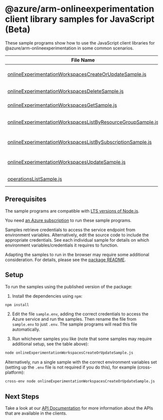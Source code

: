 # @azure/arm-onlineexperimentation client library samples for JavaScript (Beta)

These sample programs show how to use the JavaScript client libraries for @azure/arm-onlineexperimentation in some common scenarios.

| **File Name**                                                                                                           | **Description**                                                                                                                                                          |
| ----------------------------------------------------------------------------------------------------------------------- | ------------------------------------------------------------------------------------------------------------------------------------------------------------------------ |
| [onlineExperimentationWorkspacesCreateOrUpdateSample.js][onlineexperimentationworkspacescreateorupdatesample]           | create an online experimentation workspace, or update an existing workspace. x-ms-original-file: 2025-05-31-preview/OnlineExperimentationWorkspaces_CreateOrUpdate.json  |
| [onlineExperimentationWorkspacesDeleteSample.js][onlineexperimentationworkspacesdeletesample]                           | deletes an online experimentation workspace. x-ms-original-file: 2025-05-31-preview/OnlineExperimentationWorkspaces_Delete.json                                          |
| [onlineExperimentationWorkspacesGetSample.js][onlineexperimentationworkspacesgetsample]                                 | gets an online experimentation workspace. x-ms-original-file: 2025-05-31-preview/OnlineExperimentationWorkspaces_Get.json                                                |
| [onlineExperimentationWorkspacesListByResourceGroupSample.js][onlineexperimentationworkspaceslistbyresourcegroupsample] | gets all online experimentation workspaces in a resource group. x-ms-original-file: 2025-05-31-preview/OnlineExperimentationWorkspaces_ListByResourceGroup.json          |
| [onlineExperimentationWorkspacesListBySubscriptionSample.js][onlineexperimentationworkspaceslistbysubscriptionsample]   | gets all online experimentation workspaces in the specified subscription. x-ms-original-file: 2025-05-31-preview/OnlineExperimentationWorkspaces_ListBySubscription.json |
| [onlineExperimentationWorkspacesUpdateSample.js][onlineexperimentationworkspacesupdatesample]                           | patch an online experimentation workspace. x-ms-original-file: 2025-05-31-preview/OnlineExperimentationWorkspaces_Update.json                                            |
| [operationsListSample.js][operationslistsample]                                                                         | list the operations for the provider x-ms-original-file: 2025-05-31-preview/OnlineExperimentationWorkspaces_OperationsList.json                                          |

## Prerequisites

The sample programs are compatible with [LTS versions of Node.js](https://github.com/nodejs/release#release-schedule).

You need [an Azure subscription][freesub] to run these sample programs.

Samples retrieve credentials to access the service endpoint from environment variables. Alternatively, edit the source code to include the appropriate credentials. See each individual sample for details on which environment variables/credentials it requires to function.

Adapting the samples to run in the browser may require some additional consideration. For details, please see the [package README][package].

## Setup

To run the samples using the published version of the package:

1. Install the dependencies using `npm`:

```bash
npm install
```

2. Edit the file `sample.env`, adding the correct credentials to access the Azure service and run the samples. Then rename the file from `sample.env` to just `.env`. The sample programs will read this file automatically.

3. Run whichever samples you like (note that some samples may require additional setup, see the table above):

```bash
node onlineExperimentationWorkspacesCreateOrUpdateSample.js
```

Alternatively, run a single sample with the correct environment variables set (setting up the `.env` file is not required if you do this), for example (cross-platform):

```bash
cross-env node onlineExperimentationWorkspacesCreateOrUpdateSample.js
```

## Next Steps

Take a look at our [API Documentation][apiref] for more information about the APIs that are available in the clients.

[onlineexperimentationworkspacescreateorupdatesample]: https://github.com/Azure/azure-sdk-for-js/blob/main/sdk/onlineexperimentation/arm-onlineexperimentation/samples/v1-beta/javascript/onlineExperimentationWorkspacesCreateOrUpdateSample.js
[onlineexperimentationworkspacesdeletesample]: https://github.com/Azure/azure-sdk-for-js/blob/main/sdk/onlineexperimentation/arm-onlineexperimentation/samples/v1-beta/javascript/onlineExperimentationWorkspacesDeleteSample.js
[onlineexperimentationworkspacesgetsample]: https://github.com/Azure/azure-sdk-for-js/blob/main/sdk/onlineexperimentation/arm-onlineexperimentation/samples/v1-beta/javascript/onlineExperimentationWorkspacesGetSample.js
[onlineexperimentationworkspaceslistbyresourcegroupsample]: https://github.com/Azure/azure-sdk-for-js/blob/main/sdk/onlineexperimentation/arm-onlineexperimentation/samples/v1-beta/javascript/onlineExperimentationWorkspacesListByResourceGroupSample.js
[onlineexperimentationworkspaceslistbysubscriptionsample]: https://github.com/Azure/azure-sdk-for-js/blob/main/sdk/onlineexperimentation/arm-onlineexperimentation/samples/v1-beta/javascript/onlineExperimentationWorkspacesListBySubscriptionSample.js
[onlineexperimentationworkspacesupdatesample]: https://github.com/Azure/azure-sdk-for-js/blob/main/sdk/onlineexperimentation/arm-onlineexperimentation/samples/v1-beta/javascript/onlineExperimentationWorkspacesUpdateSample.js
[operationslistsample]: https://github.com/Azure/azure-sdk-for-js/blob/main/sdk/onlineexperimentation/arm-onlineexperimentation/samples/v1-beta/javascript/operationsListSample.js
[apiref]: https://learn.microsoft.com/javascript/api/@azure/arm-onlineexperimentation?view=azure-node-preview
[freesub]: https://azure.microsoft.com/free/
[package]: https://github.com/Azure/azure-sdk-for-js/tree/main/sdk/onlineexperimentation/arm-onlineexperimentation/README.md
